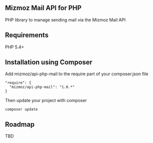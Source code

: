 ## Mizmoz Mail API for PHP

PHP library to manage sending mail via the Mizmoz Mail API

## Requirements 

PHP 5.4+

## Installation using Composer

Add mizmoz/api-php-mail to the require part of your composer.json file

```
"require": {
  "mizmoz/api-php-mail": "1.0.*"
}
```

Then update your project with composer

```
composer update
```

## Roadmap

TBD
